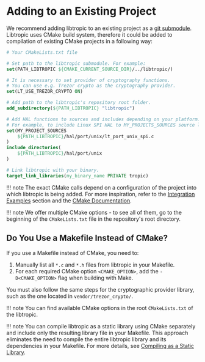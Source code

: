 # Adding to an Existing Project
We recommend adding libtropic to an existing project as a [git submodule](https://git-scm.com/book/en/v2/Git-Tools-Submodules). Libtropic uses CMake build system, therefore it could be added to compilation of existing CMake projects in a following way:

```cmake
# Your CMakeLists.txt file

# Set path to the libtropic submodule. For example:
set(PATH_LIBTROPIC ${CMAKE_CURRENT_SOURCE_DIR}/../libtropic/)

# It is necessary to set provider of cryptography functions.
# You can use e.g. Trezor crypto as the cryptography provider.
set(LT_USE_TREZOR_CRYPTO ON)

# Add path to the libtropic's repository root folder.
add_subdirectory(${PATH_LIBTROPIC} "libtropic")

# Add HAL functions to sources and includes depending on your platform.
# For example, to include Linux SPI HAL to MY_PROJECTS_SOURCES source list:
set(MY_PROJECT_SOURCES
    ${PATH_LIBTROPIC}/hal/port/unix/lt_port_unix_spi.c
)
include_directories(
    ${PATH_LIBTROPIC}/hal/port/unix
)

# Link libtropic with your binary.
target_link_libraries(my_binary_name PRIVATE tropic)
```

!!! note
    The exact CMake calls depend on a configuration of the project into which libtropic is being added. For more inspiration, refer to the [Integration Examples](integration_examples.md) section and the [CMake Documentation](https://cmake.org/cmake/help/latest/index.html).

!!! note
    We offer multiple CMake options - to see all of them, go to the beginning of the `CMakeLists.txt` file in the repository's root directory.


## Do You Use a Makefile Instead of CMake?
If you use a Makefile instead of CMake, you need to:

1. Manually list all `*.c` and `*.h` files from libtropic in your Makefile.
2. For each required CMake option `<CMAKE_OPTION>`, add the `-D<CMAKE_OPTION>` flag when building with Make.

You must also follow the same steps for the cryptographic provider library, such as the one located in `vendor/trezor_crypto/`.

!!! note
    You can find available CMake options in the root `CMakeLists.txt` of the libtropic.

!!! note
    You can compile libtropic as a static library using CMake separately and include only the resulting library file in your Makefile.
    This approach eliminates the need to compile the entire libtropic library and its dependencies in your Makefile. For more details, see [Compiling as a Static Library](./compile_as_static_library.md).